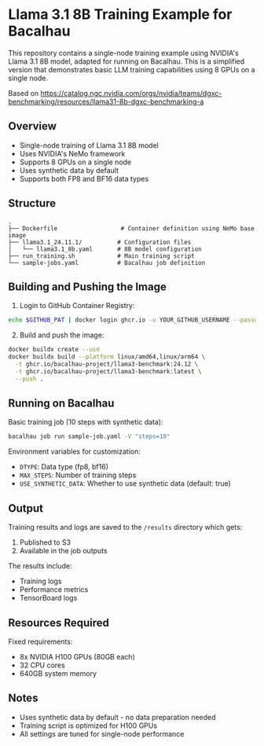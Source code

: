 # Llama 3.1 8B Training Example for Bacalhau

This repository contains a single-node training example using NVIDIA's Llama 3.1 8B model, adapted for running on Bacalhau. This is a simplified version that demonstrates basic LLM training capabilities using 8 GPUs on a single node.

Based on https://catalog.ngc.nvidia.com/orgs/nvidia/teams/dgxc-benchmarking/resources/llama31-8b-dgxc-benchmarking-a

## Overview

- Single-node training of Llama 3.1 8B model
- Uses NVIDIA's NeMo framework
- Supports 8 GPUs on a single node
- Uses synthetic data by default
- Supports both FP8 and BF16 data types


## Structure

```
.
├── Dockerfile                  # Container definition using NeMo base image
├── llama3.1_24.11.1/          # Configuration files
│   └── llama3.1_8b.yaml       # 8B model configuration
├── run_training.sh            # Main training script
└── sample-jobs.yaml           # Bacalhau job definition
```

## Building and Pushing the Image

1. Login to GitHub Container Registry:
```bash
echo $GITHUB_PAT | docker login ghcr.io -u YOUR_GITHUB_USERNAME --password-stdin
```

2. Build and push the image:
```bash
docker buildx create --use
docker buildx build --platform linux/amd64,linux/arm64 \
  -t ghcr.io/bacalhau-project/llama3-benchmark:24.12 \
  -t ghcr.io/bacalhau-project/llama3-benchmark:latest \
  --push .
```

## Running on Bacalhau

Basic training job (10 steps with synthetic data):
```bash
bacalhau job run sample-job.yaml -V "steps=10"
```

Environment variables for customization:
- `DTYPE`: Data type (fp8, bf16)
- `MAX_STEPS`: Number of training steps
- `USE_SYNTHETIC_DATA`: Whether to use synthetic data (default: true)


## Output

Training results and logs are saved to the `/results` directory which gets:
1. Published to S3
2. Available in the job outputs

The results include:
- Training logs
- Performance metrics
- TensorBoard logs

## Resources Required

Fixed requirements:
- 8x NVIDIA H100 GPUs (80GB each)
- 32 CPU cores
- 640GB system memory

## Notes

- Uses synthetic data by default - no data preparation needed
- Training script is optimized for H100 GPUs
- All settings are tuned for single-node performance

